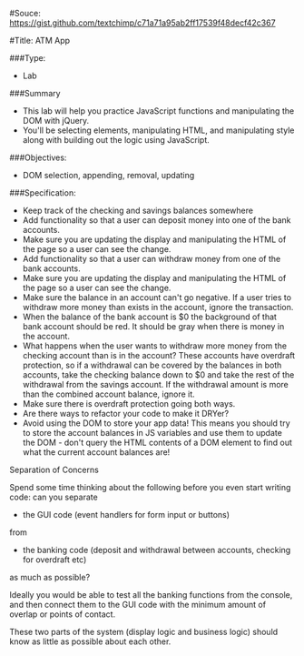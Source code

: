 #Souce:
https://gist.github.com/textchimp/c71a71a95ab2ff17539f48decf42c367


#Title: ATM App

###Type:
- Lab

###Summary
- This lab will help you practice JavaScript functions and manipulating the DOM with jQuery.
- You'll be selecting elements, manipulating HTML, and manipulating style along
with building out the logic using JavaScript.

###Objectives:
- DOM selection, appending, removal, updating

###Specification:

* Keep track of the checking and savings balances somewhere
* Add functionality so that a user can deposit money into one of the bank accounts.
* Make sure you are updating the display and manipulating the HTML of the page
so a user can see the change.
* Add functionality so that a user can withdraw money from one of the bank accounts.
* Make sure you are updating the display and manipulating the HTML of the page
so a user can see the change.
* Make sure the balance in an account can't go negative. If a user tries to
withdraw more money than exists in the account, ignore the transaction.
* When the balance of the bank account is $0 the background of that bank account
should be red. It should be gray when there is money in the account.
* What happens when the user wants to withdraw more money from the checking
account than is in the account? These accounts have overdraft protection, so if
a withdrawal can be covered by the balances in both accounts, take the checking
balance down to $0 and take the rest of the withdrawal from the savings account.
If the withdrawal amount is more than the combined account balance, ignore it.
* Make sure there is overdraft protection going both ways.
* Are there ways to refactor your code to make it DRYer?
* Avoid using the DOM to store your app data! This means you should try to store the account balances in JS variables and use them to update the DOM - don't query the HTML contents of a DOM element to find out what the current account balances are!

Separation of Concerns

Spend some time thinking about the following before you even start writing code: can you separate

* the GUI code (event handlers for form input or buttons)

from

* the banking code (deposit and withdrawal between accounts, checking for overdraft etc)

as much as possible?

Ideally you would be able to test all the banking functions from the console, and then connect them to the GUI code with the minimum amount of overlap or points of contact.

These two parts of the system (display logic and business logic) should know as little as possible about each other.